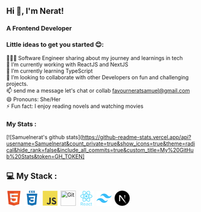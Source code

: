 ## Hi 👋, I'm Nerat!
### A Frontend Developer


### Little ideas to get you started 😊:


👩🏻‍💻 Software Engineer sharing about my journey and learnings in tech<br/>
🔭 I’m currently working with ReactJS and NextJS<br/>
🌱 I’m currently learning TypeScript<br/>
👯 I’m looking to collaborate with other Developers on fun and challenging projects.<br/>
📫 send me a message let's chat or collab <a href="mailto:favourneratsamuel@gmail.com"> favourneratsamuel@gmail.com</a><br/>
😄 Pronouns: She/Her<br/>
⚡ Fun fact: I enjoy reading novels and watching movies<br/>

### My Stats :

[![Samuelnerat's github stats](https://github-readme-stats.vercel.app/api?username=Samuelnerat&count_private=true&show_icons=true&theme=radical&hide_rank=false&include_all_commits=true&custom_title=My%20GitHub%20Stats&token=GH_TOKEN]

## 💻 My Stack :

<div>          
    <img src="https://github.com/devicons/devicon/blob/master/icons/html5/html5-original.svg" title="HTML5" alt="HTML" width="40" height="40"/>&nbsp;
    <img src="https://github.com/devicons/devicon/blob/master/icons/css3/css3-plain-wordmark.svg"  title="CSS3" alt="CSS" width="40" height="40"/>&nbsp;
      <img src="https://github.com/devicons/devicon/blob/master/icons/javascript/javascript-original.svg" title="JavaScript" alt="JavaScript" width="40"       height="40"/>&nbsp;
  <img src="https://cdn.jsdelivr.net/gh/devicons/devicon/icons/git/git-original.svg" title="Git" **alt="Git" width="40" height="40"/>&nbsp;
    <img src="https://github.com/devicons/devicon/blob/master/icons/react/react-original-wordmark.svg" title="React" alt="React" width="40" height="40"/>&nbsp;
  <img src="https://github.com/devicons/devicon/blob/master/icons/tailwindcss/tailwindcss-original.svg" title="TailwindCSS" **alt="TailwindCSS" width="40" height="40"/>&nbsp;
    <img src="https://github.com/devicons/devicon/blob/master/icons/nextjs/nextjs-original.svg" title="TailwindCSS" **alt="TailwindCSS" width="40" height="40"/>&nbsp;
</div>
